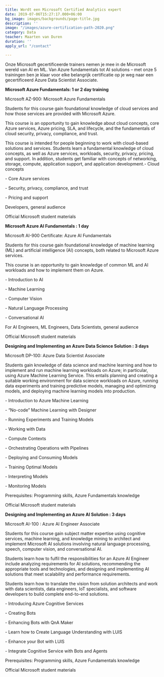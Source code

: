 ```yaml
---
title: Wordt een Microsoft Certified Analytics expert
date: 2019-07-06T15:27:17.000+06:00
bg_image: images/backgrounds/page-title.jpg
description: ''
image: "/images/azure-certification-path-2020.png"
category: Data
teacher: Maarten van Duren
duration: ''
apply_url: "/contact"

---
```

Onze Microsoft gecertificeerde trainers nemen je mee in de Microsoft wereld van AI en ML. Van Azure fundamentals tot AI solutions – met onze 5 trainingen ben je klaar voor elke belangrijk certificatie op je weg naar een gecertificeerd Azure Data Scientist Associate.

**Microsoft Azure Fundamentals: 1 or 2 day training**

Microsoft AZ-900: Microsoft Azure Fundamentals

Students for this course gain foundational knowledge of cloud services and how those services are provided with Microsoft Azure.

This course is an opportunity to gain knowledge about cloud concepts, core Azure services, Azure pricing, SLA, and lifecycle, and the fundamentals of cloud security, privacy, compliance, and trust.

This course is intended for people beginning to work with cloud-based solutions and services. Students learn a fundamental knowledge of cloud concepts, as well as Azure services, workloads, security, privacy, pricing, and support. In addition, students get familiar with concepts of networking, storage, compute, application support, and application development.-	Cloud concepts

\-	Core Azure services

\-	Security, privacy, compliance, and trust

\-	Pricing and support

Developers, general audience

Official Microsoft student materials

**Microsoft Azure AI Fundamentals : 1 day**

Microsoft AI-900 Certificate: Azure AI Fundamentals

Students for this course gain foundational knowledge of machine learning (ML) and artificial intelligence (AI) concepts, both related to Microsoft Azure services.

This course is an opportunity to gain knowledge of common ML and AI workloads and how to implement them on Azure.

\-	Introduction to AI

\-	Machine Learning

\-	Computer Vision

\-	Natural Language Processing

\-	Conversational AI

For AI Engineers, ML Engineers, Data Scientists, general audience

Official Microsoft student materials

**Designing and Implementing an Azure Data Science Solution : 3 days**

Microsoft DP-100: Azure Data Scientist Associate

Students gain knowledge of data science and machine learning and how to implement and run machine learning workloads on Azure; in particular, using Azure Machine Learning Service. This entails planning and creating a suitable working environment for data science workloads on Azure, running data experiments and training predictive models, managing and optimizing models, and deploying machine learning models into production.

\-	Introduction to Azure Machine Learning

\-	“No-code” Machine Learning with Designer

\-	Running Experiments and Training Models

\-	Working with Data

\-	Compute Contexts

\-	Orchestrating Operations with Pipelines

\-	Deploying and Consuming Models

\-	Training Optimal Models

\-	Interpreting Models

\-	Monitoring Models

Prerequisites: Programming skills, Azure Fundamentals knowledge

Official Microsoft student materials

**Designing and Implementing an Azure AI Solution : 3 days**

Microsoft AI-100 : Azure AI Engineer Associate

Students for this course gain subject matter expertise using cognitive services, machine learning, and knowledge mining to architect and implement Microsoft AI solutions involving natural language processing, speech, computer vision, and conversational AI.

Students learn how to fulfil the responsibilities for an Azure AI Engineer include analyzing requirements for AI solutions, recommending the appropriate tools and technologies, and designing and implementing AI solutions that meet scalability and performance requirements.

Students learn how to translate the vision from solution architects and work with data scientists, data engineers, IoT specialists, and software developers to build complete end-to-end solutions.

\-	Introducing Azure Cognitive Services

\-	Creating Bots

\-	Enhancing Bots with QnA Maker

\-	Learn how to Create Language Understanding with LUIS

\-	Enhance your Bot with LUIS

\-	Integrate Cognitive Service with Bots and Agents

Prerequisites: Programming skills, Azure Fundamentals knowledge

Official Microsoft student materials